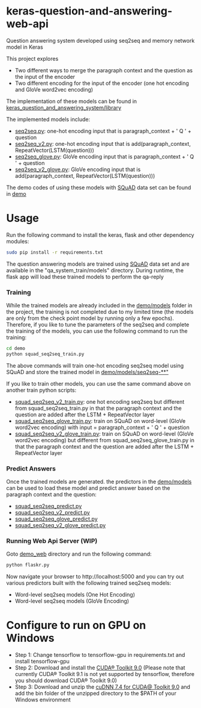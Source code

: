 # keras-question-and-answering-web-api

Question answering system developed using seq2seq and memory network model in Keras

This project explores 

* Two different ways to merge the paragraph context and the question as the input of the encoder
* Two different encoding for the input of the encoder (one hot encoding and GloVe word2vec encoding)

The implementation of these models can be found in
 [keras_question_and_answering_system/library](keras_question_and_answering_system/library)
 
The implemented models include:

* [seq2seq.py](keras_question_and_answering_system/library/seq2seq.py): one-hot encoding input that is paragraph_context + ' Q ' + question
* [seq2seq_v2.py](keras_question_and_answering_system/library/seq2seq_v2.py): one-hot encoding input that is add(paragraph_context, RepeatVector(LSTM(question))) 
* [seq2seq_glove.py](keras_question_and_answering_system/library/seq2seq_glove.py): GloVe encoding input that is paragraph_context + ' Q ' + question
* [seq2seq_v2_glove.py](keras_question_and_answering_system/library/seq2seq_v2_glove.py): GloVe encoding input that is add(paragraph_context, RepeatVector(LSTM(question)))

 
The demo codes of using these models with [SQuAD](https://rajpurkar.github.io/SQuAD-explorer/) data set
can be found in [demo](demo)

# Usage

Run the following command to install the keras, flask and other dependency modules:

```bash
sudo pip install -r requirements.txt
```

The question answering models are trained using [SQuAD](https://rajpurkar.github.io/SQuAD-explorer/) data set and are available in the 
"qa_system_train/models" directory. During runtime, the flask app will load these trained models to perform the 
qa-reply

### Training 

While the trained models are already included in the [demo/models](demo/models) folder in the project, the training is
not completed due to my limited time (the models are only from the check point model by running only a few epochs). Therefore, if you like to tune the parameters of the seq2seq and complete the training of the models, you can use the 
following command to run the training:

```bash
cd demo
python squad_seq2seq_train.py
```

The above commands will train one-hot encoding seq2seq model using SQuAD and store the trained model
in [demo/models/seq2seq-**"](demo/models)

If you like to train other models, you can use the same command above on another train python scripts:

* [squad_seq2seq_v2_train.py](demo/squad_seq2seq_v2_train.py): one hot encoding seq2seq but different from squad_seq2seq_train.py in that the paragraph context and the question are added after the LSTM + RepeatVector layer
* [squad_seq2seq_glove_train.py](demo/squad_seq2seq_glove_train.py): train on SQuAD on word-level (GloVe word2vec encoding) with input = paragraph_context + ' Q ' + question
* [squad_seq2seq_v2_glove_train.py](demo/squad_seq2seq_v2_glove_train.py): train on SQuAD on word-level (GloVe word2vec encoding) but different from squad_seq2seq_glove_train.py in that the paragraph context and the question are added after the LSTM + RepeatVector layer

### Predict Answers

Once the trained models are generated. the predictors in the [demo/models](demo/models) can be used to load these model and predict answer based on the paragraph context and the question:

* [squad_seq2seq_predict.py](demo/squad_seq2seq_predict.py)
* [squad_seq2seq_v2_predict.py](demo/squad_seq2seq_v2_predict.py)
* [squad_seq2seq_glove_predict.py](demo/squad_seq2seq_glove_predict.py)
* [squad_seq2seq_v2_glove_predict.py](demo/squad_seq2seq_v2_glove_predict.py)

### Running Web Api Server (WIP)

Goto [demo_web](demo_web) directory and run the following command:

```bash
python flaskr.py
```

Now navigate your browser to http://localhost:5000 and you can try out various predictors built with the following
trained seq2seq models:

* Word-level seq2seq models (One Hot Encoding)
* Word-level seq2seq models (GloVe Encoding)

# Configure to run on GPU on Windows

* Step 1: Change tensorflow to tensorflow-gpu in requirements.txt and install tensorflow-gpu
* Step 2: Download and install the [CUDA® Toolkit 9.0](https://developer.nvidia.com/cuda-90-download-archive) (Please note that
currently CUDA® Toolkit 9.1 is not yet supported by tensorflow, therefore you should download CUDA® Toolkit 9.0)
* Step 3: Download and unzip the [cuDNN 7.4 for CUDA@ Toolkit 9.0](https://developer.nvidia.com/cudnn) and add the
bin folder of the unzipped directory to the $PATH of your Windows environment 

